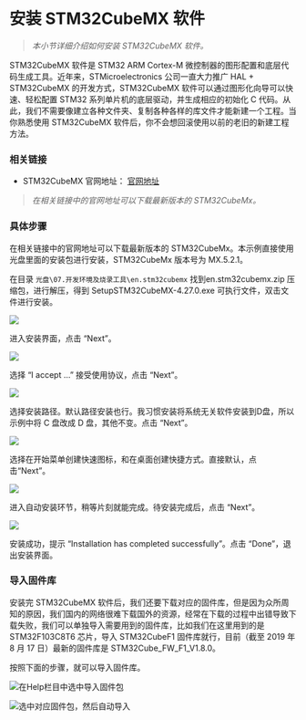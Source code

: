 # 安装 STM32CubeMX 软件

> *本小节详细介绍如何安装 STM32CubeMX 软件。*

STM32CubeMX 软件是 STM32 ARM Cortex-M 微控制器的图形配置和底层代码生成工具。近年来，STMicroelectronics 公司一直大力推广 HAL + STM32CubeMX 的开发方式，STM32CubeMX 软件可以通过图形化向导可以快速、轻松配置 STM32 系列单片机的底层驱动，并生成相应的初始化 C 代码。从此，我们不需要像建立各种文件夹、复制各种各样的库文件才能新建一个工程。当你熟悉使用 STM32CubeMX 软件后，你不会想回滚使用以前的老旧的新建工程方法。

### 相关链接

* STM32CubeMX 官网地址： [官网地址](https://www.st.com/zh/development-tools/stm32cubemx.html)

> *在相关链接中的官网地址可以下载最新版本的 STM32CubeMx。*

### 具体步骤

在相关链接中的官网地址可以下载最新版本的 STM32CubeMx。本示例直接使用光盘里面的安装包进行安装，STM32CubeMx 版本号为 MX.5.2.1。

在目录 `光盘\07.开发环境及烧录工具\en.stm32cubemx` 找到en.stm32cubemx.zip 压缩包，进行解压，得到 SetupSTM32CubeMX-4.27.0.exe 可执行文件，双击文件进行安装。

![](/img/STM32Cube安装1.png)

进入安装界面，点击 “Next”。

![](/img/STM32Cube安装2.png)

选择 “I accept ...” 接受使用协议，点击 “Next”。

![](/img/STM32Cube安装3.png)

选择安装路径。默认路径安装也行。我习惯安装将系统无关软件安装到D盘，所以示例中将 C 盘改成 D 盘，其他不变。点击 “Next”。

![](/img/STM32Cube安装4.png)

选择在开始菜单创建快速图标，和在桌面创建快捷方式。直接默认，点击“Next”。

![](/img/STM32Cube安装5.png)

进入自动安装环节，稍等片刻就能完成。待安装完成后，点击 “Next”。

![](/img/STM32Cube安装6.png)

安装成功，提示 “Installation has completed successfully”。点击 “Done”，退出安装界面。

### 导入固件库

安装完 STM32CubeMX 软件后，我们还要下载对应的固件库，但是因为众所周知的原因，我们国内的网络很难下载国外的资源，经常在下载的过程中出错导致下载失败，我们可以单独导入需要用到的固件库，比如我们在这里用到的是 STM32F103C8T6 芯片，导入 STM32CubeF1 固件库就行，目前（截至 2019 年 8 月 17 日）最新的固件库是 STM32Cube_FW_F1_V1.8.0。

按照下面的步骤，就可以导入固件库。

![在Help栏目中选中导入固件包](/img/2019-08-17_154619.png)

![选中对应固件包，然后自动导入](/img/2019-08-17_154619.png)




